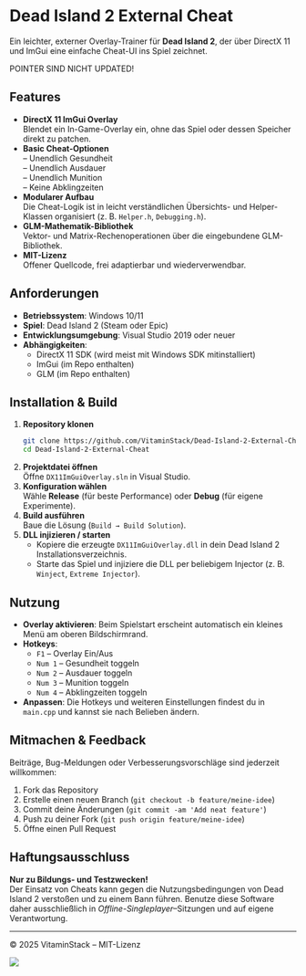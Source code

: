 # Dead Island 2 External Cheat

Ein leichter, externer Overlay-Trainer für **Dead Island 2**, der über DirectX 11 und ImGui eine einfache Cheat-UI ins Spiel zeichnet.

POINTER SIND NICHT UPDATED!

## Features

- **DirectX 11 ImGui Overlay**  
  Blendet ein In-Game-Overlay ein, ohne das Spiel oder dessen Speicher direkt zu patchen.
- **Basic Cheat-Optionen**  
  – Unendlich Gesundheit  
  – Unendlich Ausdauer  
  – Unendlich Munition  
  – Keine Abklingzeiten  
- **Modularer Aufbau**  
  Die Cheat-Logik ist in leicht verständlichen Übersichts- und Helper-Klassen organisiert (z. B. `Helper.h`, `Debugging.h`).
- **GLM-Mathematik-Bibliothek**  
  Vektor- und Matrix-Rechenoperationen über die eingebundene GLM-Bibliothek.
- **MIT-Lizenz**  
  Offener Quellcode, frei adaptierbar und wiederverwendbar.

## Anforderungen

- **Betriebssystem**: Windows 10/11  
- **Spiel**: Dead Island 2 (Steam oder Epic)  
- **Entwicklungsumgebung**: Visual Studio 2019 oder neuer  
- **Abhängigkeiten**:  
  - DirectX 11 SDK (wird meist mit Windows SDK mitinstalliert)  
  - ImGui (im Repo enthalten)  
  - GLM (im Repo enthalten)  

## Installation & Build

1. **Repository klonen**  
   ```bash
   git clone https://github.com/VitaminStack/Dead-Island-2-External-Cheat.git
   cd Dead-Island-2-External-Cheat
   ```
2. **Projektdatei öffnen**  
   Öffne `DX11ImGuiOverlay.sln` in Visual Studio.
3. **Konfiguration wählen**  
   Wähle **Release** (für beste Performance) oder **Debug** (für eigene Experimente).
4. **Build ausführen**  
   Baue die Lösung (`Build → Build Solution`).
5. **DLL injizieren / starten**  
   - Kopiere die erzeugte `DX11ImGuiOverlay.dll` in dein Dead Island 2 Installationsverzeichnis.  
   - Starte das Spiel und injiziere die DLL per beliebigem Injector (z. B. `Winject`, `Extreme Injector`).

## Nutzung

- **Overlay aktivieren**: Beim Spielstart erscheint automatisch ein kleines Menü am oberen Bildschirmrand.  
- **Hotkeys**:  
  - `F1` – Overlay Ein/Aus  
  - `Num 1` – Gesundheit toggeln  
  - `Num 2` – Ausdauer toggeln  
  - `Num 3` – Munition toggeln  
  - `Num 4` – Abklingzeiten toggeln  
- **Anpassen**: Die Hotkeys und weiteren Einstellungen findest du in `main.cpp` und kannst sie nach Belieben ändern.

## Mitmachen & Feedback

Beiträge, Bug-Meldungen oder Verbesserungsvorschläge sind jederzeit willkommen:

1. Fork das Repository  
2. Erstelle einen neuen Branch (`git checkout -b feature/meine-idee`)  
3. Commit deine Änderungen (`git commit -am 'Add neat feature'`)  
4. Push zu deiner Fork (`git push origin feature/meine-idee`)  
5. Öffne einen Pull Request

## Haftungsausschluss

**Nur zu Bildungs- und Testzwecken!**  
Der Einsatz von Cheats kann gegen die Nutzungsbedingungen von Dead Island 2 verstoßen und zu einem Bann führen. Benutze diese Software daher ausschließlich in _Offline-Singleplayer_–Sitzungen und auf eigene Verantwortung.

---

© 2025 VitaminStack – MIT-Lizenz





<img src="Screen.PNG"/>
